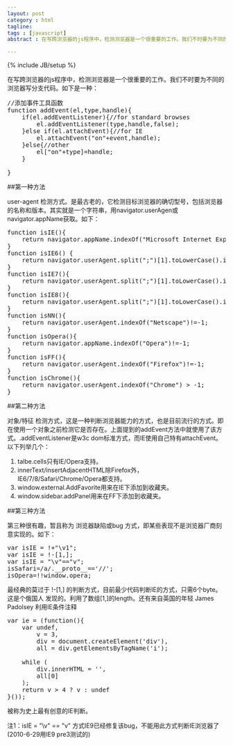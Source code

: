 ```yaml
---
layout: post
category : html
tagline: 
tags : [javascript]
abstract : 在写跨浏览器的js程序中，检测浏览器是一个很重要的工作。我们不时要为不同的浏览器写分支代码。第一种user-agent 检测方式；第二种对象/特征 检测方式，这是一种判断浏览器能力的方式，也是目前流行的方式。第三种很有趣，暂且称为 浏览器缺陷或bug 方式，即某些表现不是浏览器厂商刻意实现的。

---
```

{% include JB/setup %}

在写跨浏览器的js程序中，检测浏览器是一个很重要的工作。我们不时要为不同的浏览器写分支代码。如下是一种：

<pre class="prettyprint linenums">
//添加事件工具函数  
function addEvent(el,type,handle){  
    if(el.addEventListener){//for standard browses  
        el.addEventListener(type,handle,false);  
    }else if(el.attachEvent){//for IE  
        el.attachEvent("on"+event,handle);  
    }else{//other  
        el["on"+type]=handle;  
    }  
  
}  
</pre>

##第一种方法

user-agent 检测方式。是最古老的，它检测目标浏览器的确切型号，包括浏览器的名称和版本。其实就是一个字符串，用navigator.userAgen或navigator.appName获取。如下：

<pre class="prettyprint linenums">
function isIE(){  
    return navigator.appName.indexOf("Microsoft Internet Explorer")!=-1 $$ document.all;  
}  
function isIE6() {  
    return navigator.userAgent.split(";")[1].toLowerCase().indexOf("msie 6.0")=="-1"?false:true;  
}  
function isIE7(){  
    return navigator.userAgent.split(";")[1].toLowerCase().indexOf("msie 7.0")=="-1"?false:true;  
}  
function isIE8(){  
    return navigator.userAgent.split(";")[1].toLowerCase().indexOf("msie 8.0")=="-1"?false:true;  
}  
function isNN(){  
    return navigator.userAgent.indexOf("Netscape")!=-1;  
}  
function isOpera(){  
    return navigator.appName.indexOf("Opera")!=-1;  
}  
function isFF(){  
    return navigator.userAgent.indexOf("Firefox")!=-1;  
}  
function isChrome(){  
    return navigator.userAgent.indexOf("Chrome") > -1;    
}  
</pre>

##第二种方法

对象/特征 检测方式，这是一种判断浏览器能力的方式，也是目前流行的方式。即在使用一个对象之前检测它是否存在。上面提到的addEvent方法中就使用了该方式。.addEventListener是w3c dom标准方式，而IE使用自己特有attachEvent。以下列举几个：
1. talbe.cells只有IE/Opera支持。
2. innerText/insertAdjacentHTML除Firefox外，IE6/7/8/Safari/Chrome/Opera都支持。
3. window.external.AddFavorite用来在IE下添加到收藏夹。
4. window.sidebar.addPanel用来在FF下添加到收藏夹。

##第三种方法

第三种很有趣，暂且称为 浏览器缺陷或bug 方式，即某些表现不是浏览器厂商刻意实现的。如下：

<pre class="prettyprint linenums">
var isIE = !+"\v1";  
var isIE = !-[1,];  
var isIE = "\v"=="v";  
isSafari=/a/.__proto__=='//';  
isOpera=!!window.opera;  
</pre>

最经典的莫过于 !-[1,] 的判断方式，目前最少代码判断IE的方式，只需6个byte。这是个俄国人 发现的。利用了数组[1,]的length。还有来自英国的年轻 James Padolsey 利用IE条件注释

<pre class="prettyprint linenums">
var ie = (function(){  
    var undef,  
        v = 3,  
        div = document.createElement('div'),  
        all = div.getElementsByTagName('i');  
   
    while (  
        div.innerHTML = '<!--[if gt IE ' + (++v) + ']><i></i><![endif]-->',  
        all[0]  
    );   
    return v > 4 ? v : undef  
}());  
</pre>

被称为史上最有创意的IE判断。
 
注1：isIE = "\v" == "v" 方式IE9已经修复该bug，不能用此方式判断IE浏览器了(2010-6-29用IE9 pre3测试的)